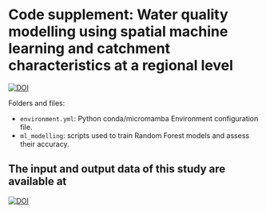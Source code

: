 # Code supplement: Water quality modelling using spatial machine learning and catchment characteristics at a regional level

[![DOI](https://zenodo.org/badge/DOI/10.5281/zenodo.17424002.svg)](https://doi.org/10.5281/zenodo.17424002)

Folders and files: 
- `environment.yml`: Python conda/micromamba Environment configuration file.
- `ml_modelling`: scripts used to train Random Forest models and assess their accuracy.

## The input and output data of this study are available at

[![DOI](https://zenodo.org/badge/DOI/10.5281/zenodo.17422409.svg)](https://doi.org/10.5281/zenodo.17422409)


